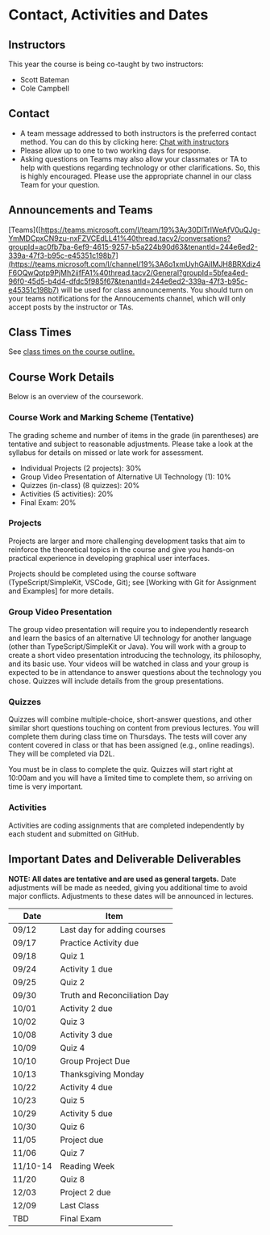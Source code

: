 # Contact, Activities and Dates

## Instructors

This year the course is being co-taught by two instructors:
 - Scott Bateman 
 - Cole Campbell

## Contact

- A team message addressed to both instructors is the preferred contact method. You can do this by clicking here: [Chat with instructors](https://teams.microsoft.com/l/chat/0/0?users=scottb@unb.ca,cole.campbell@unb.ca)
- Please allow up to one to two working days for response.
- Asking questions on Teams may also allow your classmates or TA to help with questions regarding technology or other clarifications. So, this is highly encouraged. Please use the appropriate channel in our class Team for your question.

## Announcements and Teams

[Teams]([https://teams.microsoft.com/l/team/19%3Ay30DlTrIWeAfV0uQJg-YmMDCpxCN9zu-nxFZVCEdLL41%40thread.tacv2/conversations?groupId=ac0fb7ba-6ef9-4615-9257-b5a224b90d63&tenantId=244e6ed2-339a-47f3-b95c-e45351c198b7](https://teams.microsoft.com/l/channel/19%3A6o1xmUyhGAjIMJH8BRXdiz4F6OQwQptp9PjMh2iifFA1%40thread.tacv2/General?groupId=5bfea4ed-96f0-45d5-b4d4-dfdc5f985f67&tenantId=244e6ed2-339a-47f3-b95c-e45351c198b7) will be used for class announcements. You should turn on your teams notifications for the Annoucements channel, which will only accept posts by the instructor or TAs.

## Class Times

See [class times on the course outline.](/en_CA/#!pages/CS3035-fall-syllabus.md#Class_Time_and_Location)

## Course Work Details

Below is an overview of the coursework.  

### Course Work and Marking Scheme (Tentative)

The grading scheme and number of items in the grade (in parentheses) are tentative and subject to reasonable adjustments. Please take a look at the syllabus for details on missed or late work for assessment.

- Individual Projects (2 projects): 30%
- Group Video Presentation of Alternative UI Technology (1): 10% 
- Quizzes (in-class) (8 quizzes): 20% 
- Activities (5 activities): 20%
- Final Exam: 20%

### Projects

Projects are larger and more challenging development tasks that aim to reinforce the theoretical topics in the course and give you hands-on practical experience in developing graphical user interfaces. 

Projects should be completed using the course software (TypeScript/SimpleKit, VSCode, Git); see [Working with Git for Assignment and Examples] for more details.

### Group Video Presentation

The group video presentation will require you to independently research and learn the basics of an alternative UI technology for another language (other than TypeScript/SimpleKit or Java). You will work with a group to create a short video presentation introducing the technology, its philosophy, and its basic use. Your videos will be watched in class and your group is expected to be in attendance to answer questions about the technology you chose. Quizzes will include details from the group presentations.

### Quizzes

Quizzes will combine multiple-choice, short-answer questions, and other similar short questions touching on content from previous lectures.  You will complete them during class time on Thursdays. The tests will cover any content covered in class or that has been assigned (e.g., online readings). They will be completed via D2L.

You must be in class to complete the quiz. Quizzes will start right at 10:00am and you will have a limited time to complete them, so arriving on time is very important.

### Activities

Activities are coding assignments that are completed independently by each student and submitted on GitHub. 

## Important Dates and Deliverable Deliverables

**NOTE: All dates are tentative and are used as general targets.** Date adjustments will be made as needed, giving you additional time to avoid major conflicts. Adjustments to these dates will be announced in lectures.  

| Date | Item  |
|------|-------|
| 09/12 | Last day for adding courses |
| 09/17 | Practice Activity due |
| 09/18 | Quiz 1 |
| 09/24 | Activity 1 due |
| 09/25 | Quiz 2 |
| 09/30 | Truth and Reconciliation Day |
| 10/01 | Activity 2 due |
| 10/02 | Quiz 3 |
| 10/08 | Activity 3 due |
| 10/09 | Quiz 4 |
| 10/10 | Group Project Due |
| 10/13 | Thanksgiving Monday |
| 10/22 | Activity 4 due |
| 10/23 | Quiz 5 |
| 10/29 | Activity 5 due |
| 10/30 | Quiz 6 |
| 11/05| Project due |
| 11/06 | Quiz 7 |
| 11/10-14| Reading Week |
| 11/20 | Quiz 8 |
| 12/03 | Project 2 due |
| 12/09 | Last Class |
| TBD | Final Exam |

